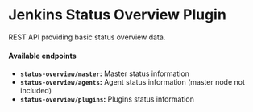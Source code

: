# Jenkins Status Overview Plugin

REST API providing basic status overview data.

#### Available endpoints

- **`status-overview/master`:** Master status information
- **`status-overview/agents`:** Agent status information (master node not included)
- **`status-overview/plugins`:** Plugins status information
